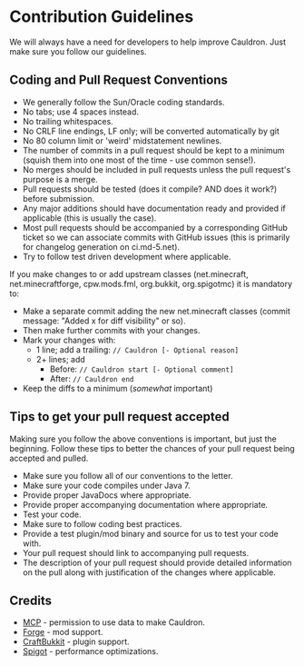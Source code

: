 # Contribution Guidelines

We will always have a need for developers to help improve Cauldron. Just make sure you follow our guidelines.

Coding and Pull Request Conventions
-----------

* We generally follow the Sun/Oracle coding standards.
* No tabs; use 4 spaces instead.
* No trailing whitespaces.
* No CRLF line endings, LF only; will be converted automatically by git
* No 80 column limit or 'weird' midstatement newlines.
* The number of commits in a pull request should be kept to a minimum (squish them into one most of the time - use common sense!).
* No merges should be included in pull requests unless the pull request's purpose is a merge.
* Pull requests should be tested (does it compile? AND does it work?) before submission.
* Any major additions should have documentation ready and provided if applicable (this is usually the case).
* Most pull requests should be accompanied by a corresponding GitHub ticket so we can associate commits with GitHub issues (this is primarily for changelog generation on ci.md-5.net).
* Try to follow test driven development where applicable.

If you make changes to or add upstream classes (net.minecraft, net.minecraftforge, cpw.mods.fml, org.bukkit, org.spigotmc) it is mandatory to:

* Make a separate commit adding the new net.minecraft classes (commit message: "Added x for diff visibility" or so).
* Then make further commits with your changes.
* Mark your changes with:
    * 1 line; add a trailing: `// Cauldron [- Optional reason]`
    * 2+ lines; add
        * Before: `// Cauldron start [- Optional comment]`
        * After: `// Cauldron end`
* Keep the diffs to a minimum (*somewhat* important)

Tips to get your pull request accepted
-----------
Making sure you follow the above conventions is important, but just the beginning. Follow these tips to better the chances of your pull request being accepted and pulled.

* Make sure you follow all of our conventions to the letter.
* Make sure your code compiles under Java 7.
* Provide proper JavaDocs where appropriate.
* Provide proper accompanying documentation where appropriate.
* Test your code.
* Make sure to follow coding best practices.
* Provide a test plugin/mod binary and source for us to test your code with.
* Your pull request should link to accompanying pull requests.
* The description of your pull request should provide detailed information on the pull along with justification of the changes where applicable.

Credits
-------

* [MCP](http://mcp.ocean-labs.de) - permission to use data to make Cauldron.
* [Forge](http://www.minecraftforge.net) - mod support.
* [CraftBukkit](http://bukkit.org) - plugin support.
* [Spigot](http://www.spigotmc.org) - performance optimizations.
